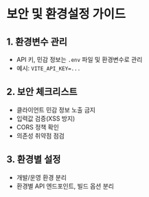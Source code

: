# 보안 및 환경설정 가이드

## 1. 환경변수 관리

- API 키, 민감 정보는 `.env` 파일 및 환경변수로 관리
- 예시: `VITE_API_KEY=...`

## 2. 보안 체크리스트

- 클라이언트 민감 정보 노출 금지
- 입력값 검증(XSS 방지)
- CORS 정책 확인
- 의존성 취약점 점검

## 3. 환경별 설정

- 개발/운영 환경 분리
- 환경별 API 엔드포인트, 빌드 옵션 분리

